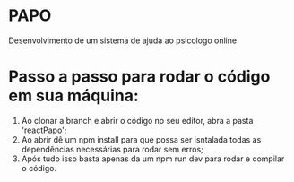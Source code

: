 # PAPO

Desenvolvimento de um sistema de ajuda ao psicologo online

# Passo a passo para rodar o código em sua máquina:

1. Ao clonar a branch e abrir o código no seu editor, abra a pasta 'reactPapo';
2. Ao abrir dê um npm install para que possa ser isntalada todas as dependências necessárias para rodar sem erros;
3. Após tudo isso basta apenas da um npm run dev para rodar e compilar o código.
